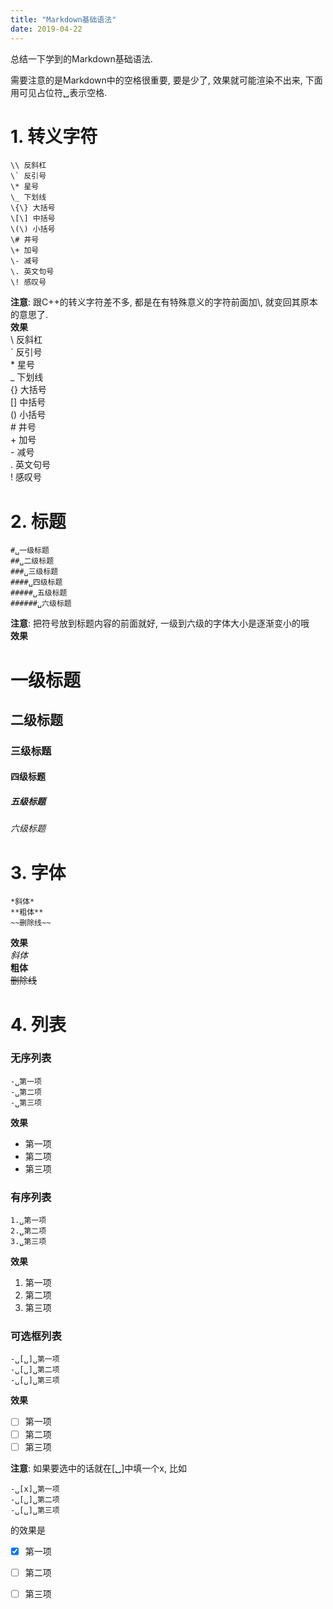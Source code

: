 ```yaml
---
title: "Markdown基础语法"
date: 2019-04-22
---
```


总结一下学到的Markdown基础语法.  

需要注意的是Markdown中的空格很重要, 要是少了, 效果就可能渲染不出来, 下面用可见占位符␣表示空格.  
# 1. 转义字符
```
\\ 反斜杠
\` 反引号
\* 星号
\_ 下划线
\{\} 大括号
\[\] 中括号
\(\) 小括号
\# 井号
\+ 加号
\- 减号
\. 英文句号
\! 感叹号
```
**注意**: 跟C++的转义字符差不多, 都是在有特殊意义的字符前面加\\, 就变回其原本的意思了.    
**效果**  
\\ 反斜杠  
\` 反引号  
\* 星号  
\_ 下划线  
\{\} 大括号  
\[\] 中括号  
\(\) 小括号  
\# 井号  
\+ 加号  
\- 减号  
\. 英文句号  
\! 感叹号  

# 2. 标题
```
#␣一级标题
##␣二级标题
###␣三级标题
####␣四级标题
#####␣五级标题
######␣六级标题
```
**注意**: 把符号放到标题内容的前面就好, 一级到六级的字体大小是逐渐变小的哦  
**效果**  
# 一级标题  
## 二级标题  
### 三级标题  
#### 四级标题  
##### 五级标题  
###### 六级标题  

# 3. 字体
```
*斜体*
**粗体**
~~删除线~~
```
**效果**    
*斜体*  
**粗体**  
~~删除线~~  

# 4. 列表
### 无序列表
```
-␣第一项
-␣第二项
-␣第三项
```
**效果**    
- 第一项
- 第二项
- 第三项

### 有序列表
```
1.␣第一项
2.␣第二项
3.␣第三项
```
**效果**    
1. 第一项
2. 第二项
3. 第三项

### 可选框列表
```
-␣[␣]␣第一项
-␣[␣]␣第二项
-␣[␣]␣第三项
```
**效果**    
- [ ] 第一项
- [ ] 第二项
- [ ] 第三项  

**注意**: 如果要选中的话就在\[␣\]中填一个x, 比如
```
-␣[x]␣第一项
-␣[␣]␣第二项
-␣[␣]␣第三项
```
的效果是  
- [x] 第一项
- [ ] 第二项
- [ ] 第三项




